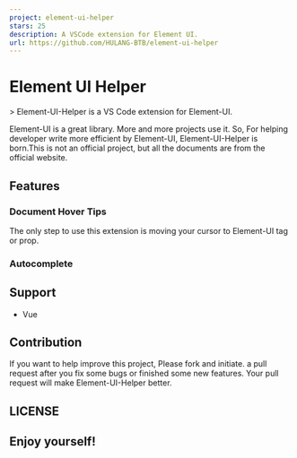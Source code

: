 ```yaml
---
project: element-ui-helper
stars: 25
description: A VSCode extension for Element UI.
url: https://github.com/HULANG-BTB/element-ui-helper
---
```


Element UI Helper
=================

  

\> Element-UI-Helper is a VS Code extension for Element-UI.

Element-UI is a great library. More and more projects use it. So, For helping developer write more efficient by Element-UI, Element-UI-Helper is born.This is not an official project, but all the documents are from the official website.

Features
--------

### Document Hover Tips

The only step to use this extension is moving your cursor to Element-UI tag or prop.

### Autocomplete

Support
-------

-   Vue

Contribution
------------

If you want to help improve this project, Please fork and initiate. a pull request after you fix some bugs or finished some new features. Your pull request will make Element-UI-Helper better.

LICENSE
-------

**Enjoy yourself!**
-------------------
